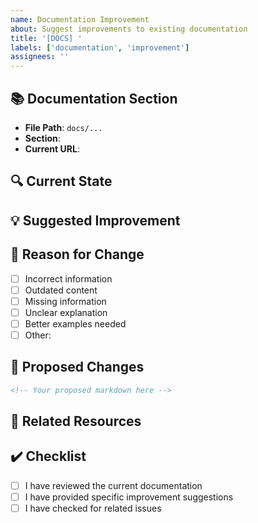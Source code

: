 ```yaml
---
name: Documentation Improvement
about: Suggest improvements to existing documentation
title: '[DOCS] '
labels: ['documentation', 'improvement']
assignees: ''
---
```


## 📚 Documentation Section
<!-- Which part of the documentation needs improvement? -->
- **File Path**: `docs/...`
- **Section**: 
- **Current URL**: 

## 🔍 Current State
<!-- What is currently documented? -->

## 💡 Suggested Improvement
<!-- How should it be improved? -->

## 🎯 Reason for Change
<!-- Why is this improvement needed? -->
- [ ] Incorrect information
- [ ] Outdated content
- [ ] Missing information
- [ ] Unclear explanation
- [ ] Better examples needed
- [ ] Other: 

## 📝 Proposed Changes
<!-- Provide specific text changes if possible -->
```markdown
<!-- Your proposed markdown here -->
```

## 🔗 Related Resources
<!-- Any related links, references, or documentation -->

## ✔️ Checklist
- [ ] I have reviewed the current documentation
- [ ] I have provided specific improvement suggestions
- [ ] I have checked for related issues